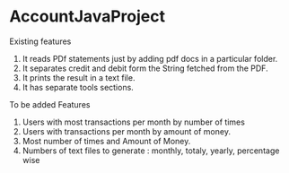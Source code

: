 # AccountJavaProject

Existing features
1. It reads PDf statements just by adding pdf docs in a particular folder.
2. It separates credit and debit form the String fetched from the PDF.
3. It prints the result in a text file.
4. It has separate tools sections.

To be added Features
1. Users with most transactions per month by number of times
2. Users with  transactions per month by amount of money.
3. Most number of times and Amount of Money.
4. Numbers of text files to generate : monthly, totaly, yearly, percentage wise
   
